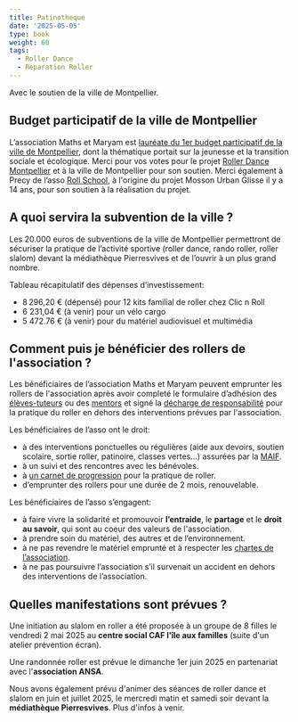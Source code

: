 ```yaml
---
title: Patinotheque
date: '2025-05-05'
type: book
weight: 60
tags:
  - Roller Dance
  - Reparation Roller
---
```


Avec le soutien de la ville de Montpellier.

<!--more-->

## Budget participatif de la ville de Montpellier

L’association Maths et Maryam est [lauréate du 1er budget participatif de la ville de Montpellier](https://www.mathsetmaryam.fr/u/BP_Montpellier_avis_favorable.pdf), dont la thématique portait sur la jeunesse et la transition sociale et écologique. Merci pour vos votes pour le projet [Roller Dance Montpellier](https://participer.montpellier.fr/budget-participatif/roller-dance-montpellier) et à la ville de Montpellier pour son soutien. Merci également à Precy de l’asso [Roll School](https://www.rollschool.net/), à l'origine du projet Mosson Urban Glisse il y a 14 ans, pour son soutien à la réalisation du projet.

## A quoi servira la subvention de la ville ?

Les 20.000 euros de subventions de la ville de Montpellier permettront de sécuriser la pratique de l’activité sportive (roller dance, rando roller, roller slalom) devant la médiathèque Pierresvives et de l’ouvrir à un plus grand nombre.

Tableau récapitulatif des dépenses d’investissement:
* 8 296,20 € (dépensé) pour 12 kits familial de roller chez Clic n Roll
* 6 231,04 € (à venir) pour un vélo cargo
* 5 472.76 € (à venir) pour du matériel audiovisuel et multimédia

## Comment puis je bénéficier des rollers de l'association ?

Les bénéficiaires de l’association Maths et Maryam peuvent emprunter les rollers de l'association après avoir completé le formulaire d’adhésion des [élèves-tuteurs](https://www.mathsetmaryam.fr/u/Adhesion.pdf) ou des [mentors](https://www.helloasso.com/associations/maths-et-maryam/adhesions/adhesion-association) et signé la [décharge de responsabilité](https://www.mathsetmaryam.fr/u/Decharge.pdf) pour la pratique du roller en dehors des interventions prévues par l'association.

Les bénéficiaires de l’asso ont le droit:
* à des interventions ponctuelles ou régulières (aide aux devoirs, soutien scolaire, sortie roller, patinoire, classes vertes…) assurées par la [MAIF](https://www.maif.fr/associationsetcollectivites/associations/nos-solutions).
* à un suivi et des rencontres avec les bénévoles.
* à [un carnet de progression](https://www.mathsetmaryam.fr/u/Roller-Danse-Carnet.pdf) pour la pratique de roller.
* d’emprunter des rollers pour une durée de 2 mois, renouvelable.

Les bénéficiaires de l’asso s’engagent:
* à faire vivre la solidarité et promouvoir <b>l’entraide</b>, le <b>partage</b> et le <b>droit au savoir</b>, qui sont au coeur des valeurs de l'association.
* à prendre soin du matériel, des autres et de l’environnement.
* à ne pas revendre le matériel emprunté et à respecter les [chartes de l’association](https://www.mathsetmaryam.fr/charte/).
* à ne pas poursuivre l’association s’il survenait un accident en dehors des interventions de l’association.

## Quelles manifestations sont prévues ?

Une initiation au slalom en roller a été proposée à un groupe de 8 filles le vendredi 2 mai 2025 au <b>centre social CAF l'île aux familles</b> (suite d'un atelier prévention écran).

Une randonnée roller est prévue le dimanche 1er juin 2025 en partenariat avec l'<b>association ANSA</b>. 

Nous avons également prévu d'animer des séances de roller dance et slalom en juin et juillet 2025, le mercredi matin et samedi soir devant la <b>médiathèque Pierresvives</b>.
Plus d'infos à venir.
